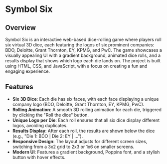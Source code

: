 # Symbol Six

## Overview
Symbol Six is an interactive web-based dice-rolling game where players roll six virtual 3D dice, each featuring the logos of six prominent 
companies: BDO, Deloitte, Grant Thornton, EY, KPMG, and PwC. The game showcases a visually appealing UI with a gradient background, animated dice rolls, 
and a results display that shows which logo each die lands on. The project is built using HTML, CSS, and JavaScript, with a focus on creating a fun and engaging experience.

## Features
- **Six 3D Dice**: Each die has six faces, with each face displaying a unique company logo (BDO, Deloitte, Grant Thornton, EY, KPMG, PwC).
- **Rolling Animation**: A smooth 3D rolling animation for each die, triggered by clicking the "Roll the dice" button.
- **Unique Logo per Die**: Each roll ensures that all six dice display different logos, avoiding duplicates.
- **Results Display**: After each roll, the results are shown below the dice (e.g., "Die 1: BDO | Die 2: EY | ...").
- **Responsive Design**: The layout adjusts for different screen sizes, switching from a 3x2 grid to 2x3 or 1x6 on smaller screens.
- **Modern UI**: Features a gradient background, Poppins font, and a stylish button with hover effects.
